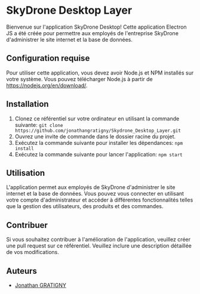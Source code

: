 # SkyDrone Desktop Layer

Bienvenue sur l'application SkyDrone Desktop! Cette application Electron JS a été créée pour permettre aux employés de l'entreprise SkyDrone d'administrer le site internet et la base de données.

## Configuration requise

Pour utiliser cette application, vous devez avoir Node.js et NPM installés sur votre système. Vous pouvez télécharger Node.js à partir de https://nodejs.org/en/download/. 

## Installation

1. Clonez ce référentiel sur votre ordinateur en utilisant la commande suivante:
   `git clone https://github.com/jonathangratigny/Skydrone_Desktop_Layer.git`
2. Ouvrez une invite de commande dans le dossier racine du projet.
3. Exécutez la commande suivante pour installer les dépendances:
   `npm install`
4. Exécutez la commande suivante pour lancer l'application:
   `npm start`

## Utilisation

L'application permet aux employés de SkyDrone d'administrer le site internet et la base de données. Vous pouvez vous connecter en utilisant votre compte d'administrateur et accéder à différentes fonctionnalités telles que la gestion des utilisateurs, des produits et des commandes.

## Contribuer

Si vous souhaitez contribuer à l'amélioration de l'application, veuillez créer une pull request sur ce référentiel. Veuillez inclure une description détaillée de vos modifications.

## Auteurs

- [Jonathan GRATIGNY](https://github.com/jonathangratigny)

